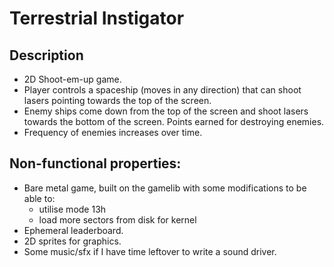 # Terrestrial Instigator

## Description

- 2D Shoot-em-up game.
- Player controls a spaceship (moves in any direction) that can shoot lasers pointing towards the top of the screen.
- Enemy ships come down from the top of the screen and shoot lasers towards the bottom of the screen. Points earned for destroying enemies.
- Frequency of enemies increases over time.

## Non-functional properties:

- Bare metal game, built on the gamelib with some modifications to be able to:
  - utilise mode 13h
  - load more sectors from disk for kernel
- Ephemeral leaderboard.
- 2D sprites for graphics.
- Some music/sfx if I have time leftover to write a sound driver.
